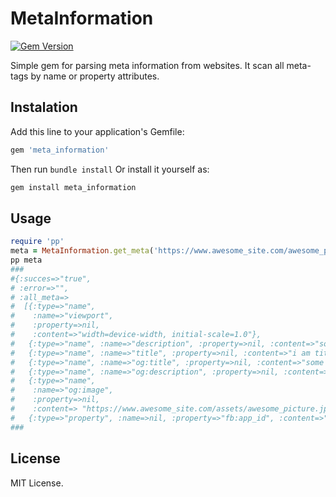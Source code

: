# MetaInformation

[![Gem Version](https://badge.fury.io/rb/meta_information.svg)](https://badge.fury.io/rb/meta_information)

Simple gem for parsing meta information from websites. It scan all meta-tags by name or property attributes.

## Instalation

Add this line to your application's Gemfile:

```ruby
gem 'meta_information'
```

Then run `bundle install`
Or install it yourself as:

```sh
gem install meta_information
```

## Usage

```ruby
require 'pp'
meta = MetaInformation.get_meta('https://www.awesome_site.com/awesome_page')
pp meta
###
#{:succes=>"true",
# :error=>"",
# :all_meta=>
#  [{:type=>"name",
#    :name=>"viewport",
#    :property=>nil,
#    :content=>"width=device-width, initial-scale=1.0"},
#   {:type=>"name", :name=>"description", :property=>nil, :content=>"some description"},
#   {:type=>"name", :name=>"title", :property=>nil, :content=>"i am title"},
#   {:type=>"name", :name=>"og:title", :property=>nil, :content=>"some content"},
#   {:type=>"name", :name=>"og:description", :property=>nil, :content=>"some description"},
#   {:type=>"name",
#    :name=>"og:image",
#    :property=>nil,
#    :content=> "https://www.awesome_site.com/assets/awesome_picture.jpg"}]},
#   {:type=>"property", :name=>nil, :property=>"fb:app_id", :content=>"1234567890"},
###
```

## License

MIT License.
